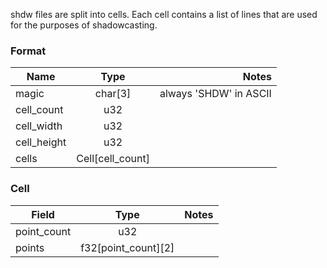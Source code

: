 shdw files are split into cells. Each cell contains a list of lines that are used for the purposes of shadowcasting.

### Format

| Name       | Type                | Notes                 |
|------------|:-------------------:|----------------------:|
| magic      | char\[3\]           | always 'SHDW' in ASCII |
| cell_count | u32                 |                       |
| cell_width | u32                 |                       |
| cell_height| u32                 |                       |
| cells      | Cell\[cell_count\]  |                       |

### Cell

| Field      | Type                | Notes                 |
|------------|:-------------------:|----------------------:|
| point_count| u32                 |                       |
| points     | f32\[point_count\]\[2\]|                       |
